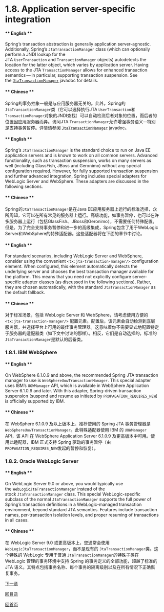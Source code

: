 # 1.8. Application server-specific integration

<!-- tabs:start -->

#### ** English **

Spring’s transaction abstraction is generally application server-agnostic. Additionally, Spring’s `JtaTransactionManager` class (which can optionally perform a JNDI lookup for the JTA `UserTransaction` and `TransactionManager` objects) autodetects the location for the latter object, which varies by application server. Having access to the JTA `TransactionManager` allows for enhanced transaction semantics — in particular, supporting transaction suspension. See the [`JtaTransactionManager`](https://docs.spring.io/spring-framework/docs/5.2.6.RELEASE/javadoc-api/org/springframework/transaction/jta/JtaTransactionManager.html) javadoc for details.
#### ** Chinese **

Spring的事务抽象一般是与应用服务器无关的。此外，Spring的`JtaTransactionManager`类（它可以选择执行JTA `UserTransaction`和`TransactionManager`对象的JNDI查找）可以自动检测后者对象的位置，而后者的位置因应用服务器而异。访问JTA `TransactionManager`允许增强事务语义--特别是支持事务暂停。详情请参阅 [`JtaTransactionManager`](https://docs.spring.io/spring-framework/docs/5.2.6.RELEASE/javadoc-api/org/springframework/transaction/jta/JtaTransactionManager.html) javadoc。

<!-- tabs:end -->


<!-- tabs:start -->

#### ** English **

Spring’s `JtaTransactionManager` is the standard choice to run on Java EE application servers and is known to work on all common servers. Advanced functionality, such as transaction suspension, works on many servers as well (including GlassFish, JBoss and Geronimo) without any special configuration required. However, for fully supported transaction suspension and further advanced integration, Spring includes special adapters for WebLogic Server and WebSphere. These adapters are discussed in the following sections.
#### ** Chinese **

Spring的`JtaTransactionManager`是在Java EE应用服务器上运行的标准选择，众所周知，它可以在所有常见的服务器上运行。高级功能，如事务暂停，也可以在许多服务器上运行（包括GlassFish、JBoss和Geronimo），不需要任何特殊配置。但是，为了完全支持事务暂停和进一步的高级集成，Spring包含了用于WebLogic Server和WebSphere的特殊适配器。这些适配器将在下面的章节中讨论。

<!-- tabs:end -->


<!-- tabs:start -->

#### ** English **

For standard scenarios, including WebLogic Server and WebSphere, consider using the convenient `<tx:jta-transaction-manager/>` configuration element. When configured, this element automatically detects the underlying server and chooses the best transaction manager available for the platform. This means that you need not explicitly configure server-specific adapter classes (as discussed in the following sections). Rather, they are chosen automatically, with the standard `JtaTransactionManager` as the default fallback.
#### ** Chinese **

对于标准场景，包括 WebLogic Server 和 WebSphere，请考虑使用方便的 `<tx:jta-transaction-manager/>` 配置元素。配置后，该元素会自动检测到底层服务器，并选择平台上可用的最佳事务管理器。这意味着你不需要显式地配置特定于服务器的适配器类（如下文中讨论的那样）。相反，它们是自动选择的，标准的`JtaTransactionManager`是默认的后备类。

<!-- tabs:end -->


### **1.8.1. IBM WebSphere** 

<!-- tabs:start -->

#### ** English **

On WebSphere 6.1.0.9 and above, the recommended Spring JTA transaction manager to use is `WebSphereUowTransactionManager`. This special adapter uses IBM’s `UOWManager` API, which is available in WebSphere Application Server 6.1.0.9 and later. With this adapter, Spring-driven transaction suspension (suspend and resume as initiated by `PROPAGATION_REQUIRES_NEW`) is officially supported by IBM.
#### ** Chinese **

在 WebSphere 6.1.0.9 及以上版本上，推荐使用的 Spring JTA 事务管理器是 `WebSphereUowTransactionManager`。此特殊适配器使用 IBM 的 `UOWManager` API，该 API 在 WebSphere Application Server 6.1.0.9 及更高版本中可用。使用此适配器，IBM 正式支持 Spring 驱动的事务暂停（由 `PROPAGATION_REQUIRES_NEW`发起的暂停和恢复）。

<!-- tabs:end -->


### **1.8.2. Oracle WebLogic Server** 

<!-- tabs:start -->

#### ** English **

On WebLogic Server 9.0 or above, you would typically use the `WebLogicJtaTransactionManager` instead of the stock `JtaTransactionManager` class. This special WebLogic-specific subclass of the normal `JtaTransactionManager` supports the full power of Spring’s transaction definitions in a WebLogic-managed transaction environment, beyond standard JTA semantics. Features include transaction names, per-transaction isolation levels, and proper resuming of transactions in all cases.
#### ** Chinese **

在 WebLogic Server 9.0 或更高版本上，您通常会使用 `WebLogicJtaTransactionManager`，而不是现有的 `JtaTransactionManager`类。这个特殊的 WebLogic 专用于普通 `JtaTransactionManager`的特殊子类在 WebLogic 管理的事务环境中支持 Spring 的事务定义的全部功能，超越了标准的 JTA 语义。其特点包括事务名称、每个事务的隔离级别以及在所有情况下正确恢复事务。

<!-- tabs:end -->



[下一章](Spring-Framework-5.2.6.RELEASE/Data%20Access/1.9.%20Solutions%20to%20Common%20Problems.md)


[回目录](Spring-Framework-5.2.6.RELEASE/summary.md)

[回首页](/README)
